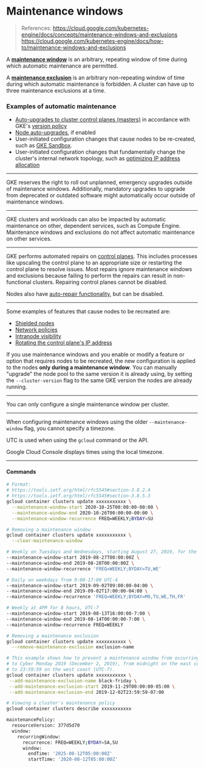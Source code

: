 # Maintenance windows

> References:
> https://cloud.google.com/kubernetes-engine/docs/concepts/maintenance-windows-and-exclusions
> https://cloud.google.com/kubernetes-engine/docs/how-to/maintenance-windows-and-exclusions


A [**maintenance window**](https://cloud.google.com/kubernetes-engine/docs/concepts/maintenance-windows-and-exclusions#maintenance_windows) is an arbitrary, repeating window of time during which automatic maintenance are permitted.

A [**maintenance exclusion**](https://cloud.google.com/kubernetes-engine/docs/concepts/maintenance-windows-and-exclusions#exclusions) is an arbitrary non-repeating window of time during which automatic maintenance is forbidden. A cluster can have up to three maintenance exclusions at a time.


### Examples of automatic maintenance

- [Auto-upgrades to cluster control planes (masters)](https://cloud.google.com/kubernetes-engine/docs/concepts/cluster-upgrades#cluster_upgrades) in accordance with GKE's [version policy](https://cloud.google.com/kubernetes-engine/versioning-and-upgrades)
- [Node auto-upgrades](https://cloud.google.com/kubernetes-engine/docs/concepts/cluster-upgrades#upgrading_automatically), if enabled
- User-initiated configuration changes that cause nodes to be re-created, such as [GKE Sandbox](https://cloud.google.com/kubernetes-engine/docs/how-to/sandbox-pods).
- User-initiated configuration changes that fundamentally change the cluster's internal network topology, such as [optimizing IP address allocation](https://cloud.google.com/kubernetes-engine/docs/how-to/flexible-pod-cidr)

---

GKE reserves the right to roll out unplanned, emergency upgrades outside of maintenance windows. Additionally, mandatory upgrades to upgrade from deprecated or outdated software might automatically occur outside of maintenance windows.

---

GKE clusters and workloads can also be impacted by automatic maintenance on other, dependent services, such as Compute Engine. Maintenance windows and exclusions do not affect automatic maintenance on other services.

---

GKE performs automated repairs on [control planes](https://cloud.google.com/kubernetes-engine/docs/concepts/cluster-architecture#control_plane). This includes processes like upscaling the control plane to an appropriate size or restarting the control plane to resolve issues. Most repairs ignore maintenance windows and exclusions because failing to perform the repairs can result in non-functional clusters. Repairing control planes cannot be disabled.

Nodes also have [auto-repair functionality](https://cloud.google.com/kubernetes-engine/docs/how-to/node-auto-repair), but can be disabled.

---

Some examples of features that cause nodes to be recreated are:
- [Shielded nodes](https://cloud.google.com/kubernetes-engine/docs/how-to/shielded-gke-nodes)
- [Network policies](https://cloud.google.com/kubernetes-engine/docs/how-to/network-policy)
- [Intranode visibility](https://cloud.google.com/kubernetes-engine/docs/how-to/intranode-visibility)
- [Rotating the control plane's IP address](https://cloud.google.com/kubernetes-engine/docs/how-to/ip-rotation)

If you use maintenance windows and you enable or modify a feature or option that requires nodes to be recreated, the new configuration is applied to the nodes **only during a maintenance window**. You can manually "upgrade" the node pool to the same version it is already using, by setting the `--cluster-version` flag to the same GKE version the nodes are already running.

---

You can only configure a single maintenance window per cluster. 

---

When configuring maintenance windows using the older `--maintenance-window` flag, you cannot specify a timezone. 

UTC is used when using the `gcloud` command or the API.

Google Cloud Console displays times using the local timezone.

---

#### Commands

```bash
# Format: 
# https://tools.ietf.org/html/rfc5545#section-3.8.2.4
# https://tools.ietf.org/html/rfc5545#section-3.8.5.3
gcloud container clusters update xxxxxxxxxxx \
  --maintenance-window-start 2020-10-25T00:00:00-00:00 \
  --maintenance-window-end 2020-10-26T00:00:00-00:00 \
  --maintenance-window-recurrence FREQ=WEEKLY;BYDAY=SU

# Removing a maintenance window
gcloud container clusters update xxxxxxxxxxx \
  --clear-maintenance-window

# Weekly on Tuesdays and Wednesdays, starting August 27, 2019, for the entire day
--maintenance-window-start 2019-08-27T00:00:00Z \
--maintenance-window-end 2019-08-28T00:00:00Z \
--maintenance-window-recurrence 'FREQ=WEEKLY;BYDAY=TU,WE'

# Daily on weekdays from 9:00-17:00 UTC-4
--maintenance-window-start 2019-09-02T09:00:00-04:00 \
--maintenance-window-end 2019-09-02T17:00:00-04:00 \
--maintenance-window-recurrence 'FREQ=WEEKLY;BYDAY=MO,TU,WE,TH,FR'

# Weekly at 4PM for 8 hours, UTC-7
--maintenance-window-start 2019-08-13T16:00:00-7:00 \
--maintenance-window-end 2019-08-14T00:00:00-7:00 \
--maintenance-window-recurrence FREQ=WEEKLY

# Removing a maintenance exclusion
gcloud container clusters update xxxxxxxxxxx \
  --remove-maintenance-exclusion exclusion-name

# This example shows how to prevent a maintenance window from occurring from Black Friday 2019 (November 29, 2019) 
# to Cyber Monday 2019 (December 2, 2019), from midnight on the east coast (UTC-5) 
# to 23:59:59 on the west coast (UTC-7).
gcloud container clusters update xxxxxxxxxxx \
 --add-maintenance-exclusion-name black-friday \
 --add-maintenance-exclusion-start 2019-11-29T00:00:00-05:00 \
 --add-maintenance-exclusion-end 2019-12-02T23:59:59-07:00

# Viewing a cluster's maintenance policy
gcloud container clusters describe xxxxxxxxxxx

maintenancePolicy:
  resourceVersion: 377d5d70
  window:
    recurringWindow:
      recurrence: FREQ=WEEKLY;BYDAY=SA,SU
      window:
        endTime: '2025-08-12T05:00:00Z'
        startTime: '2020-08-12T05:00:00Z'
```
